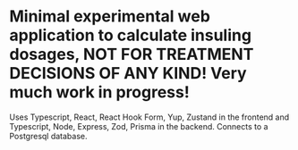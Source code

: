 # Minimal experimental web application to calculate insuling dosages, NOT FOR TREATMENT DECISIONS OF ANY KIND! Very much work in progress!

Uses Typescript, React, React Hook Form, Yup, Zustand in the frontend and Typescript, Node, Express, Zod, Prisma in the backend. Connects to a Postgresql database.
